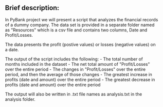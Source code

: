 ## Brief description:

In PyBank project we will present a script that analyzes the financial records of a dummy company. 
The data set is provided in a separate folder named as "Resources" which is a csv file and contains two columns, Date and Profit/Losses.

The data presents the profit (postive values) or losses (negative values) on a date.

The output of the script includes the following:
    - The total number of months included in the dataset
    - The net total amount of "Profit/Losses" over the entire period
    - The changes in "Profit/Losses" over the entire period, and then the average of those changes
    - The greatest increase in profits (date and amount) over the entire period
    - The greatest decrease in profits (date and amount) over the entire period

The output will also be written in .txt file names as analysis.txt in the analysis folder.